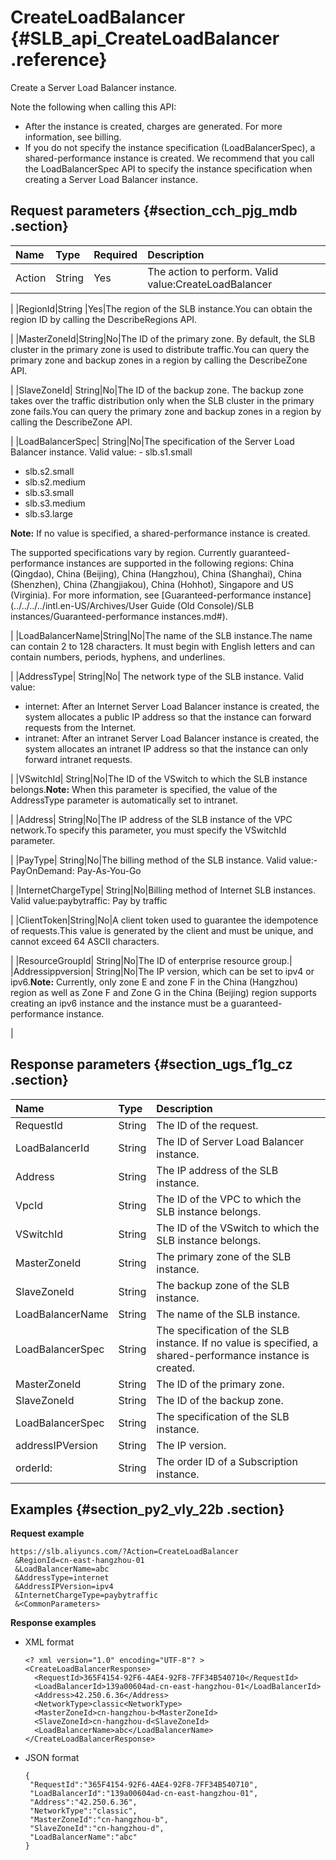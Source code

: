 # CreateLoadBalancer {#SLB_api_CreateLoadBalancer .reference}

Create a Server Load Balancer instance.

Note the following when calling this API:

-   After the instance is created, charges are generated. For more information, see billing.
-   If you do not specify the instance specification \(LoadBalancerSpec\), a shared-performance instance is created. We recommend that you call the LoadBalancerSpec API to specify the instance specification when creating a Server Load Balancer instance.

## Request parameters {#section_cch_pjg_mdb .section}

|Name|Type|Required|Description |
|:---|:---|:-------|:-----------|
|Action|String|Yes|The action to perform. Valid value:CreateLoadBalancer

|
|RegionId|String |Yes|The region of the SLB instance.You can obtain the region ID by calling the DescribeRegions API.

|
|MasterZoneId|String|No|The ID of the primary zone. By default, the SLB cluster in the primary zone is used to distribute traffic.You can query the primary zone and backup zones in a region by calling the DescribeZone API.

|
|SlaveZoneId| String|No|The ID of the backup zone. The backup zone takes over the traffic distribution only when the SLB cluster in the primary zone fails.You can query the primary zone and backup zones in a region by calling the DescribeZone API.

|
|LoadBalancerSpec| String|No|The specification of the Server Load Balancer instance. Valid value: -   slb.s1.small
-   slb.s2.small
-   slb.s2.medium
-   slb.s3.small
-   slb.s3.medium
-   slb.s3.large

**Note:** If no value is specified, a shared-performance instance is created.

The supported specifications vary by region. Currently guaranteed-performance instances are supported in the following regions: China \(Qingdao\), China \(Beijing\), China \(Hangzhou\), China \(Shanghai\), China \(Shenzhen\), China \(Zhangjiakou\), China \(Hohhot\), Singapore and US \(Virginia\). For more information, see [Guaranteed-performance instance](../../../../intl.en-US/Archives/User Guide (Old Console)/SLB instances/Guaranteed-performance instances.md#).

|
|LoadBalancerName|String|No|The name of the SLB instance.The name can contain 2 to 128 characters. It must begin with English letters and can contain numbers, periods, hyphens, and underlines.

|
|AddressType| String|No| The network type of the SLB instance. Valid value: 

 -   internet: After an Internet Server Load Balancer instance is created, the system allocates a public IP address so that the instance can forward requests from the Internet.
-   intranet: After an intranet Server Load Balancer instance is created, the system allocates an intranet IP address so that the instance can only forward intranet requests.

 |
|VSwitchId| String|No|The ID of the VSwitch to which the SLB instance belongs.**Note:** When this parameter is specified, the value of the AddressType parameter is automatically set to intranet.

|
|Address| String|No|The IP address of the SLB instance of the VPC network.To specify this parameter, you must specify the VSwitchId parameter.

|
|PayType| String|No|The billing method of the SLB instance. Valid value:-   PayOnDemand: Pay-As-You-Go

|
|InternetChargeType| String|No|Billing method of Internet SLB instances. Valid value:paybytraffic: Pay by traffic

|
|ClientToken|String|No|A client token used to guarantee the idempotence of requests.This value is generated by the client and must be unique, and cannot exceed 64 ASCII characters.

|
|ResourceGroupId| String|No|The ID of enterprise resource group.|
|Addressippversion| String|No|The IP version, which can be set to ipv4 or ipv6.**Note:** Currently, only zone E and zone F in the China \(Hangzhou\) region as well as Zone F and Zone G in the China \(Beijing\) region supports creating an ipv6 instance and the instance must be a guaranteed-performance instance.

|

## Response parameters {#section_ugs_f1g_cz .section}

|Name |Type|Description|
|:----|:---|:----------|
|RequestId|String|The ID of the request.|
|LoadBalancerId|String|The ID of Server Load Balancer instance.|
|Address|String|The IP address of the SLB instance.|
|VpcId|String|The ID of the VPC to which the SLB instance belongs.|
|VSwitchId|String|The ID of the VSwitch to which the SLB instance belongs.|
|MasterZoneId|String|The primary zone of the SLB instance.|
|SlaveZoneId|String|The backup zone of the SLB instance.|
|LoadBalancerName|String|The name of the SLB instance.|
|LoadBalancerSpec|String|The specification of the SLB instance. If no value is specified, a shared-performance instance is created.|
|MasterZoneId|String|The ID of the primary zone.|
|SlaveZoneId|String|The ID of the backup zone.|
|LoadBalancerSpec|String|The specification of the SLB instance.|
|addressIPVersion|String|The IP version.|
|orderId:|String|The order ID of a Subscription instance.|

## Examples {#section_py2_vly_22b .section}

**Request example**

``` {#para1}
https://slb.aliyuncs.com/?Action=CreateLoadBalancer
 &RegionId=cn-east-hangzhou-01
 &LoadBalancerName=abc
 &AddressType=internet
 &AddressIPVersion=ipv4
 &InternetChargeType=paybytraffic
 &<CommonParameters>
```

**Response examples**

-   XML format

    ```
    <? xml version="1.0" encoding="UTF-8"? >
    <CreateLoadBalancerResponse>
      <RequestId>365F4154-92F6-4AE4-92F8-7FF34B540710</RequestId>
      <LoadBalancerId>139a00604ad-cn-east-hangzhou-01</LoadBalancerId>
      <Address>42.250.6.36</Address>
      <NetworkType>classic<NetworkType>
      <MasterZoneId>cn-hangzhou-b<MasterZoneId>
      <SlaveZoneId>cn-hangzhou-d<SlaveZoneId>
      <LoadBalancerName>abc</LoadBalancerName>
    </CreateLoadBalancerResponse>
    ```

-   JSON format

    ```
    {
     "RequestId":"365F4154-92F6-4AE4-92F8-7FF34B540710",
     "LoadBalancerId":"139a00604ad-cn-east-hangzhou-01",
     "Address":"42.250.6.36",
     "NetworkType":"classic",
     "MasterZoneId":"cn-hangzhou-b",
     "SlaveZoneId":"cn-hangzhou-d",
     "LoadBalancerName":"abc"
    }
    ```


